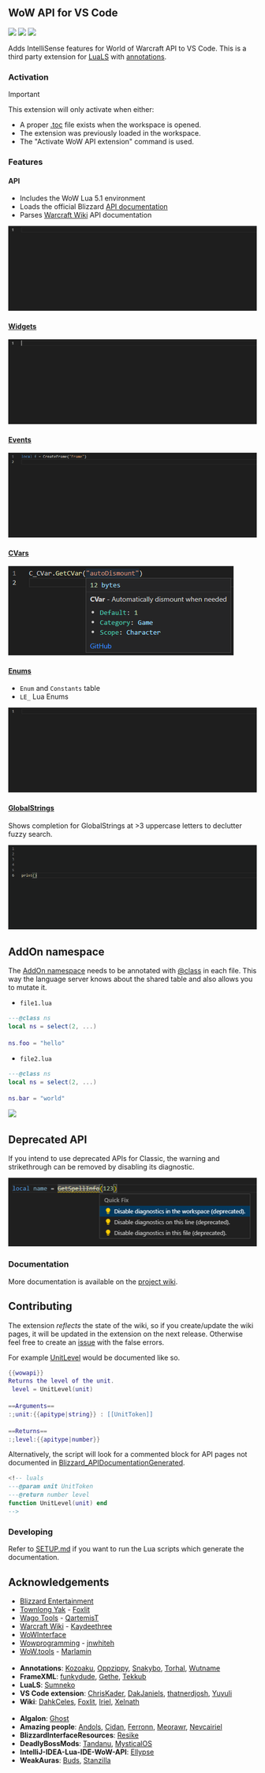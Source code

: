 ## WoW API for VS Code
[![](https://img.shields.io/github/license/Ketho/vscode-wow-api)](https://opensource.org/licenses/MIT)
[![](https://img.shields.io/github/v/release/Ketho/vscode-wow-api)](https://github.com/Ketho/vscode-wow-api/releases)
[![](https://img.shields.io/badge/wow-11.0.2-yellow)](https://github.com/Gethe/wow-ui-source/tree/11.0.2)

Adds IntelliSense features for World of Warcraft API to VS Code. This is a third party extension for [LuaLS](https://marketplace.visualstudio.com/items?itemName=sumneko.lua) with [annotations](https://luals.github.io/wiki/annotations/).

### Activation
> [!IMPORTANT]  
> This extension will only activate when either:
> - A proper [.toc](https://warcraft.wiki.gg/wiki/TOC_format) file exists when the workspace is opened.
> - The extension was previously loaded in the workspace.
> - The "Activate WoW API extension" command is used.

### Features
#### API
* Includes the WoW Lua 5.1 environment
* Loads the official Blizzard [API documentation](https://github.com/Gethe/wow-ui-source/tree/live/Interface/AddOns/Blizzard_APIDocumentationGenerated)
* Parses [Warcraft Wiki](https://warcraft.wiki.gg/wiki/World_of_Warcraft_API) API documentation

![](https://github.com/Ketho/vscode-wow-api/raw/master/img/readme/api.gif)

#### [Widgets](https://warcraft.wiki.gg/wiki/Widget_API)
![](https://github.com/Ketho/vscode-wow-api/raw/master/img/readme/widget.gif)

#### [Events](https://warcraft.wiki.gg/wiki/Events)
![](https://github.com/Ketho/vscode-wow-api/raw/master/img/readme/event.gif)

#### [CVars](https://warcraft.wiki.gg/wiki/Console_variables)
![](https://github.com/Ketho/vscode-wow-api/raw/master/img/readme/cvar.png)

#### [Enums](https://github.com/Ketho/BlizzardInterfaceResources/blob/mainline/Resources/LuaEnum.lua)
* `Enum` and `Constants` table
* `LE_` Lua Enums

![](https://github.com/Ketho/vscode-wow-api/raw/master/img/readme/enum.gif)

#### [GlobalStrings](https://github.com/Ketho/BlizzardInterfaceResources/blob/mainline/Resources/GlobalStrings.lua)
Shows completion for GlobalStrings at >3 uppercase letters to declutter fuzzy search.

![](https://github.com/Ketho/vscode-wow-api/raw/master/img/readme/globalstring.gif)

## AddOn namespace
The [AddOn namespace](https://warcraft.wiki.gg/wiki/Using_the_AddOn_namespace) needs to be annotated with [@class](https://luals.github.io/wiki/annotations/#class) in each file. This way the language server knows about the shared table and also allows you to mutate it.

- `file1.lua`
```lua
---@class ns
local ns = select(2, ...)

ns.foo = "hello"
```

- `file2.lua`
```lua
---@class ns
local ns = select(2, ...)

ns.bar = "world"
```
![](https://github.com/Ketho/vscode-wow-api/assets/1073877/ec0d7c95-201c-4b4a-a378-29b058df558a)

## Deprecated API
If you intend to use deprecated APIs for Classic, the warning and strikethrough can be removed by disabling its diagnostic.

![](img/readme/deprecated.png)

### Documentation
More documentation is available on the [project wiki](https://github.com/Ketho/vscode-wow-api/wiki).

## Contributing
The extension *reflects* the state of the wiki, so if you create/update the wiki pages, it will be updated in the extension on the next release. Otherwise feel free to create an [issue](https://github.com/Ketho/vscode-wow-api/issues) with the false errors.

For example [UnitLevel](https://warcraft.wiki.gg/wiki/API_UnitLevel) would be documented like so.
```lua
{{wowapi}}
Returns the level of the unit.
 level = UnitLevel(unit)

==Arguments==
:;unit:{{apitype|string}} : [[UnitToken]]

==Returns==
:;level:{{apitype|number}}
```

Alternatively, the script will look for a commented block for API pages not documented in [Blizzard_APIDocumentationGenerated](https://github.com/Gethe/wow-ui-source/tree/live/Interface/AddOns/Blizzard_APIDocumentationGenerated).
```lua
<!-- luals
---@param unit UnitToken
---@return number level
function UnitLevel(unit) end
-->
```

### Developing
Refer to [SETUP.md](SETUP.md) if you want to run the Lua scripts which generate the documentation.

## Acknowledgements
- [Blizzard Entertainment](https://www.blizzard.com/)
- [Townlong Yak](https://www.townlong-yak.com/) - [Foxlit](https://www.townlong-yak.com/)
- [Wago Tools](https://wago.tools/) - [QartemisT](https://github.com/QartemisT)
- [Warcraft Wiki](https://warcraft.wiki.gg/) - [Kaydeethree](https://github.com/kaydeethree)
- [WoWInterface](https://wowinterface.com/)
- [Wowprogramming](https://wowprogramming.com/) - [jnwhiteh](https://twitter.com/jnwhiteh)
- [WoW.tools](https://wow.tools/) - [Marlamin](https://github.com/Marlamin)  
&nbsp;
- **Annotations**: [Kozoaku](https://github.com/Kozoaku), [Oppzippy](https://github.com/Oppzippy), [Snakybo](https://github.com/Snakybo), [Torhal](https://github.com/Torhal), [Wutname](https://github.com/Wutname1)
- **FrameXML**: [funkydude](https://github.com/funkydude), [Gethe](https://github.com/Gethe), [Tekkub](https://github.com/tekkub)
- **LuaLS**: [Sumneko](https://github.com/Sumneko)
- **VS Code extension**: [ChrisKader](https://github.com/ChrisKader), [DakJaniels](https://github.com/DakJaniels), [thatnerdjosh](https://github.com/thatnerdjosh), [Yuyuli](https://www.curseforge.com/members/yuyuli)
- **Wiki**: [DahkCeles](https://www.curseforge.com/members/dahkceles/projects), [Foxlit](https://www.townlong-yak.com/), [Iriel](https://warcraft.wiki.gg/wiki/Iriel), [Xelnath](https://warcraft.wiki.gg/wiki/Alexander_Brazie)  
&nbsp;
- **Algalon**: [Ghost](https://github.com/Ghostopheles)
- **Amazing people**: [Andols](https://www.curseforge.com/members/andols/projects), [Cidan](https://github.com/Cidan), [Ferronn](https://github.com/ferronn-dev), [Meorawr](https://github.com/Meorawr), [Nevcairiel](https://github.com/Nevcairiel)
- **BlizzardInterfaceResources**: [Resike](https://github.com/Resike)
- **DeadlyBossMods**: [Tandanu](https://github.com/emmericp), [MysticalOS](https://github.com/MysticalOS)
- **IntelliJ-IDEA-Lua-IDE-WoW-API**: [Ellypse](https://github.com/Ellypse)
- **WeakAuras**: [Buds](https://github.com/mrbuds), [Stanzilla](https://github.com/Stanzilla)
